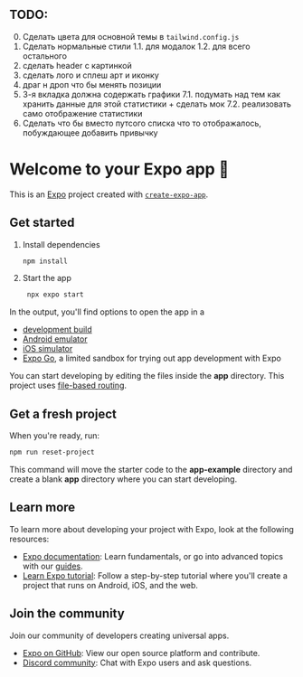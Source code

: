 ## TODO:

0. Сделать цвета для основной темы в `tailwind.config.js`
1. Сделать нормальные стили
   1.1. для модалок
   1.2. для всего остального
2. сделать header с картинкой
3. сделать лого и сплеш арт и иконку
4. драг н дроп что бы менять позиции
5. 3-я вкладка должна содержать графики
   7.1. подумать над тем как хранить данные для этой статистики + сделать мок
   7.2. реализовать само отображение статистики
6. Сделать что бы вместо путсого списка что то отображалось, побуждающее добавить привычку

# Welcome to your Expo app 👋

This is an [Expo](https://expo.dev) project created with [`create-expo-app`](https://www.npmjs.com/package/create-expo-app).

## Get started

1. Install dependencies

   ```bash
   npm install
   ```

2. Start the app

   ```bash
    npx expo start
   ```

In the output, you'll find options to open the app in a

- [development build](https://docs.expo.dev/develop/development-builds/introduction/)
- [Android emulator](https://docs.expo.dev/workflow/android-studio-emulator/)
- [iOS simulator](https://docs.expo.dev/workflow/ios-simulator/)
- [Expo Go](https://expo.dev/go), a limited sandbox for trying out app development with Expo

You can start developing by editing the files inside the **app** directory. This project uses [file-based routing](https://docs.expo.dev/router/introduction).

## Get a fresh project

When you're ready, run:

```bash
npm run reset-project
```

This command will move the starter code to the **app-example** directory and create a blank **app** directory where you can start developing.

## Learn more

To learn more about developing your project with Expo, look at the following resources:

- [Expo documentation](https://docs.expo.dev/): Learn fundamentals, or go into advanced topics with our [guides](https://docs.expo.dev/guides).
- [Learn Expo tutorial](https://docs.expo.dev/tutorial/introduction/): Follow a step-by-step tutorial where you'll create a project that runs on Android, iOS, and the web.

## Join the community

Join our community of developers creating universal apps.

- [Expo on GitHub](https://github.com/expo/expo): View our open source platform and contribute.
- [Discord community](https://chat.expo.dev): Chat with Expo users and ask questions.
